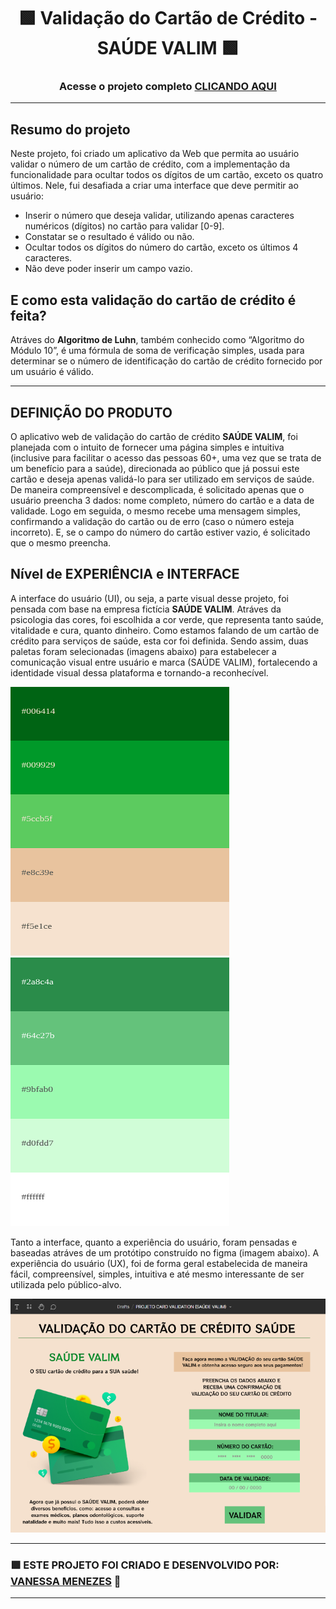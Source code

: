 # <div align="center"> 🟩 Validação do Cartão de Crédito - SAÚDE VALIM 🟩 </div>

###  <div align="center"> Acesse o projeto completo [CLICANDO AQUI](https://vanessanmenezes.github.io/Card-validation/) </div>

***

## Resumo do projeto

Neste projeto, foi criado um aplicativo da Web que permita ao usuário 
validar o número de um cartão de crédito, com a implementação da funcionalidade 
para ocultar todos os dígitos de um cartão, exceto os quatro últimos.
Nele, fui desafiada a criar uma interface que deve permitir ao usuário: 

* Inserir o número que deseja validar, utilizando apenas caracteres
  numéricos (dígitos) no cartão para validar [0-9].
* Constatar se o resultado é válido ou não.
* Ocultar todos os dígitos do número do cartão, exceto os últimos 4
  caracteres.
* Não deve poder inserir um campo vazio.


## E como esta validação do cartão de crédito é feita?

Atráves do **Algoritmo de Luhn**, também conhecido como “Algoritmo do Módulo 10”,
é uma fórmula  de soma de verificação simples, usada para determinar se o número 
de identificação do cartão de crédito fornecido por um usuário é válido. 

***

## DEFINIÇÃO DO PRODUTO

O aplicativo web de validação do cartão de crédito **SAÚDE VALIM**, foi planejada com 
o intuito de fornecer uma página simples e intuitiva (inclusive para facilitar
o acesso das pessoas 60+, uma vez que se trata de um benefício para a saúde), 
direcionada ao público que já possui este cartão e deseja apenas validá-lo
para ser utilizado em serviços de saúde. De maneira compreensível e descomplicada,
é solicitado apenas que o usuário preencha 3 dados: nome completo, número do
cartão e a data de validade. Logo em seguida, o mesmo recebe uma mensagem simples,
confirmando a validação do cartão ou de erro (caso o número esteja incorreto). E,
se o campo do número do cartão estiver vazio, é solicitado que o mesmo preencha.


## Nível de EXPERIÊNCIA e INTERFACE 

A interface do usuário (UI), ou seja, a parte visual desse projeto, foi pensada
com base na empresa fictícia **SAÚDE VALIM**. Atráves da psicologia das cores, foi
escolhida a cor verde, que representa tanto saúde, vitalidade e cura, quanto dinheiro.
Como estamos falando de um cartão de crédito para serviços de saúde, esta cor foi 
definida. Sendo assim, duas paletas foram selecionadas (imagens abaixo) para estabelecer
a comunicação visual entre usuário e marca (SAÚDE VALIM), fortalecendo a identidade 
visual dessa plataforma e tornando-a reconhecível.


<img src= "src/paleta1.png" width = "350px" height = "430px"/>  <img src= "src/paleta2.png" width = "350px" height = "430px"/>


Tanto a interface, quanto a experiência do usuário, foram pensadas e baseadas
atráves de um protótipo construído no figma (imagem abaixo). A experiência do 
usuário (UX), foi de forma geral estabelecida de maneira fácil, compreensível,
simples, intuitiva e até mesmo interessante de ser utilizada pelo público-alvo.

![Protótipo do figma](src/Prototipo%20do%20figma.png)

***

### 🟩 ESTE PROJETO FOI CRIADO E DESENVOLVIDO POR: [VANESSA MENEZES](https://github.com/VanessaNMenezes) 💚

***
